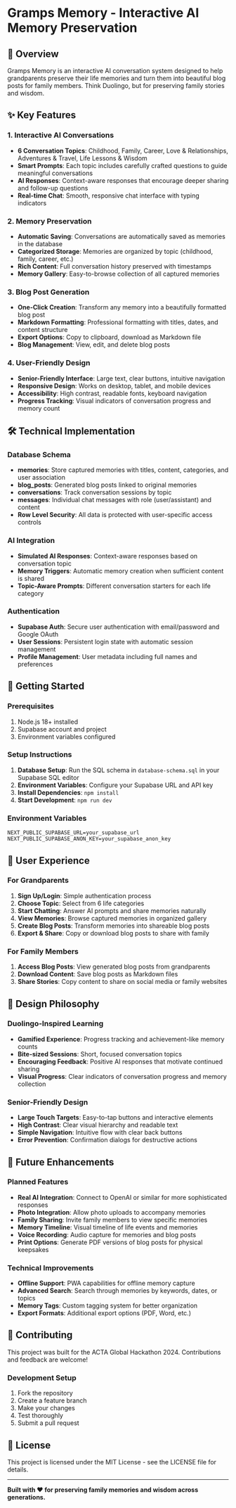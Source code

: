 # Gramps Memory - Interactive AI Memory Preservation

## 🎯 Overview

Gramps Memory is an interactive AI conversation system designed to help grandparents preserve their life memories and turn them into beautiful blog posts for family members. Think Duolingo, but for preserving family stories and wisdom.

## ✨ Key Features

### 1. Interactive AI Conversations
- **6 Conversation Topics**: Childhood, Family, Career, Love & Relationships, Adventures & Travel, Life Lessons & Wisdom
- **Smart Prompts**: Each topic includes carefully crafted questions to guide meaningful conversations
- **AI Responses**: Context-aware responses that encourage deeper sharing and follow-up questions
- **Real-time Chat**: Smooth, responsive chat interface with typing indicators

### 2. Memory Preservation
- **Automatic Saving**: Conversations are automatically saved as memories in the database
- **Categorized Storage**: Memories are organized by topic (childhood, family, career, etc.)
- **Rich Content**: Full conversation history preserved with timestamps
- **Memory Gallery**: Easy-to-browse collection of all captured memories

### 3. Blog Post Generation
- **One-Click Creation**: Transform any memory into a beautifully formatted blog post
- **Markdown Formatting**: Professional formatting with titles, dates, and content structure
- **Export Options**: Copy to clipboard, download as Markdown file
- **Blog Management**: View, edit, and delete blog posts

### 4. User-Friendly Design
- **Senior-Friendly Interface**: Large text, clear buttons, intuitive navigation
- **Responsive Design**: Works on desktop, tablet, and mobile devices
- **Accessibility**: High contrast, readable fonts, keyboard navigation
- **Progress Tracking**: Visual indicators of conversation progress and memory count

## 🛠️ Technical Implementation

### Database Schema
- **memories**: Store captured memories with titles, content, categories, and user association
- **blog_posts**: Generated blog posts linked to original memories
- **conversations**: Track conversation sessions by topic
- **messages**: Individual chat messages with role (user/assistant) and content
- **Row Level Security**: All data is protected with user-specific access controls

### AI Integration
- **Simulated AI Responses**: Context-aware responses based on conversation topic
- **Memory Triggers**: Automatic memory creation when sufficient content is shared
- **Topic-Aware Prompts**: Different conversation starters for each life category

### Authentication
- **Supabase Auth**: Secure user authentication with email/password and Google OAuth
- **User Sessions**: Persistent login state with automatic session management
- **Profile Management**: User metadata including full names and preferences

## 🚀 Getting Started

### Prerequisites
1. Node.js 18+ installed
2. Supabase account and project
3. Environment variables configured

### Setup Instructions
1. **Database Setup**: Run the SQL schema in `database-schema.sql` in your Supabase SQL editor
2. **Environment Variables**: Configure your Supabase URL and API key
3. **Install Dependencies**: `npm install`
4. **Start Development**: `npm run dev`

### Environment Variables
```env
NEXT_PUBLIC_SUPABASE_URL=your_supabase_url
NEXT_PUBLIC_SUPABASE_ANON_KEY=your_supabase_anon_key
```

## 📱 User Experience

### For Grandparents
1. **Sign Up/Login**: Simple authentication process
2. **Choose Topic**: Select from 6 life categories
3. **Start Chatting**: Answer AI prompts and share memories naturally
4. **View Memories**: Browse captured memories in organized gallery
5. **Create Blog Posts**: Transform memories into shareable blog posts
6. **Export & Share**: Copy or download blog posts to share with family

### For Family Members
1. **Access Blog Posts**: View generated blog posts from grandparents
2. **Download Content**: Save blog posts as Markdown files
3. **Share Stories**: Copy content to share on social media or family websites

## 🎨 Design Philosophy

### Duolingo-Inspired Learning
- **Gamified Experience**: Progress tracking and achievement-like memory counts
- **Bite-sized Sessions**: Short, focused conversation topics
- **Encouraging Feedback**: Positive AI responses that motivate continued sharing
- **Visual Progress**: Clear indicators of conversation progress and memory collection

### Senior-Friendly Design
- **Large Touch Targets**: Easy-to-tap buttons and interactive elements
- **High Contrast**: Clear visual hierarchy and readable text
- **Simple Navigation**: Intuitive flow with clear back buttons
- **Error Prevention**: Confirmation dialogs for destructive actions

## 🔮 Future Enhancements

### Planned Features
- **Real AI Integration**: Connect to OpenAI or similar for more sophisticated responses
- **Photo Integration**: Allow photo uploads to accompany memories
- **Family Sharing**: Invite family members to view specific memories
- **Memory Timeline**: Visual timeline of life events and memories
- **Voice Recording**: Audio capture for memories and blog posts
- **Print Options**: Generate PDF versions of blog posts for physical keepsakes

### Technical Improvements
- **Offline Support**: PWA capabilities for offline memory capture
- **Advanced Search**: Search through memories by keywords, dates, or topics
- **Memory Tags**: Custom tagging system for better organization
- **Export Formats**: Additional export options (PDF, Word, etc.)

## 🤝 Contributing

This project was built for the ACTA Global Hackathon 2024. Contributions and feedback are welcome!

### Development Setup
1. Fork the repository
2. Create a feature branch
3. Make your changes
4. Test thoroughly
5. Submit a pull request

## 📄 License

This project is licensed under the MIT License - see the LICENSE file for details.

---

**Built with ❤️ for preserving family memories and wisdom across generations.**
